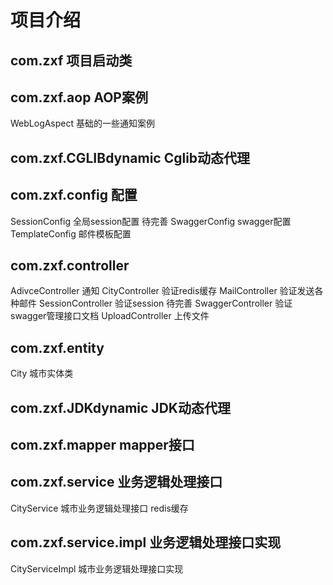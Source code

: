 # 项目介绍
## com.zxf 项目启动类
## com.zxf.aop AOP案例
 WebLogAspect 基础的一些通知案例
## com.zxf.CGLIBdynamic  Cglib动态代理
## com.zxf.config  配置
SessionConfig 全局session配置 待完善
SwaggerConfig swagger配置
TemplateConfig 邮件模板配置
## com.zxf.controller
AdivceController  通知
CityController 验证redis缓存
MailController 验证发送各种邮件
SessionController 验证session 待完善
SwaggerController  验证swagger管理接口文档
UploadController 上传文件
## com.zxf.entity
 City 城市实体类
## com.zxf.JDKdynamic JDK动态代理
## com.zxf.mapper  mapper接口
## com.zxf.service 业务逻辑处理接口
CityService  城市业务逻辑处理接口 redis缓存
## com.zxf.service.impl 业务逻辑处理接口实现
CityServiceImpl  城市业务逻辑处理接口实现
